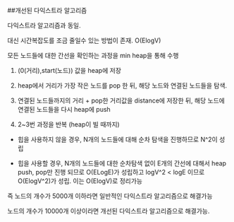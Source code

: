 ##개선된 다익스트라 알고리즘

다익스트라 알고리즘과 동일.

대신 시간복잡도를 조금 줄일수 있는 방법이 존재. O(ElogV)

모든 노드들에 대한 간선을 확인하는 과정을 min heap을 통해 수행

1. (0(거리),start(노드)) 값을 heap에 저장

2. heap에서 거리가 가장 작은 노드를 pop 한 뒤, 해당 노드와 연결된 노드들을 탐색.

3. 연결된 노드들까지의 거리 + pop한 거리값을 distance에 저장한 뒤, 해당 노드에 연결된 노드들을 다시 heap에 push

4. 2~3번 과정을 반복 (heap이 빌 때까지)

- 힙을 사용하지 않을 경우, N개의 노드들에 대해 순차 탐색을 진행하므로 N^2이 성립

- 힙을 사용할 경우, N개의 노드들에 대한 순차탐색 없이 E개의 간선에 대해서 heap push, pop만 진행 되므로 O(ELogE)가 성립하고 logV^2 < logE 이므로 O(ElogV^2)가 성립. 이는 O(ElogV)로 정리가능

즉 노드의 개수가 5000개 이하라면 일반적인 다익스트라 알고리즘으로 해결가능

노드의 개수가 10000개 이상이라면 개선된 다익스트라 알고리즘으로 해결가능.
